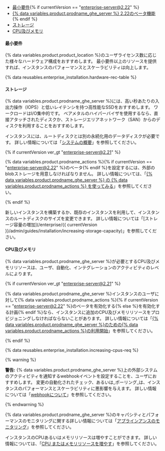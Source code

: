 - [最小要件](#minimum-requirements){% if currentVersion == "enterprise-server@2.22" %}
- [{% data variables.product.prodname_ghe_server %} 2.22のベータ機能](#beta-features-in-github-enterprise-server-222){% endif %}
- [ストレージ](#storage)
- [CPU及びメモリ](#cpu-and-memory)

#### 最小要件

{% data variables.product.product_location %}のユーザライセンス数に応じた様々なハードウェア構成をおすすめします。 最小要件以上のリソースを提供すれば、インスタンスのパフォーマンスとスケーラビリティは向上します。

{% data reusables.enterprise_installation.hardware-rec-table %}

#### ストレージ

{% data variables.product.prodname_ghe_server %}には、高い秒あたりの入出力操作（IOPS）と低いレイテンシを持つ高性能なSSDをおすすめします。 ワークロードはI/O集中的です。 ベアメタルのハイパーバイザを使用するなら、直接アタッチされたディスクか、ストレージエリアネットワーク（SAN）からのディスクを利用することをおすすめします。

インスタンスには、ルートディスクとは別の永続化用のデータディスクが必要です。 詳しい情報については「[システムの概要](/enterprise/admin/guides/installation/system-overview)」を参照してください。

{% if currentVersion ver_gt "enterprise-server@2.21" %}

{% data variables.product.prodname_actions %}{% if currentVersion == "enterprise-server@2.22" %}のベータ{% endif %}を設定するには、外部のblobストレージを用意しなければなりません。 詳しい情報については、「[{% data variables.product.prodname_ghe_server %} の {% data variables.product.prodname_actions %} を使ってみる](/admin/github-actions/getting-started-with-github-actions-for-github-enterprise-server##external-storage-requirements)」を参照してください。

{% endif %}

新しいインスタンスを構築するか、既存のインスタンスを利用して、インスタンスのルートディスクのサイズを変更できます。 詳しい情報については「[ストレージ容量の増加](/enterprise/{{ currentVersion }}/admin/guides/installation/increasing-storage-capacity)」を参照してください。

#### CPU及びメモリ

{% data variables.product.prodname_ghe_server %}が必要とするCPU及びメモリリソースは、ユーザ、自動化、インテグレーションのアクティビティのレベルによります。

{% if currentVersion ver_gt "enterprise-server@2.21" %}

{% data variables.product.prodname_ghe_server %}インスタンスのユーザに対して{% data variables.product.prodname_actions %}{% if currentVersion == "enterprise-server@2.22" %}のベータを有効化する{% else %}を有効化する計画{% endif %}なら、インスタンスに追加のCPU及びメモリリソースをプロビジョニングしなければならないことがあります。 詳しい情報については「[{% data variables.product.prodname_ghe_server %}のための{% data variables.product.prodname_actions %}の利用開始](/admin/github-actions/getting-started-with-github-actions-for-github-enterprise-server#review-hardware-considerations)」を参照してください。

{% endif %}

{% data reusables.enterprise_installation.increasing-cpus-req %}

{% warning %}

**警告:** {% data variables.product.prodname_ghe_server %}上の外部システムのアクティビティを通知するwebhookイベントを設定することを、ユーザにおすすめします。 変更の自動化されたチェック、あるいは_ポーリング_は、インスタンスのパフォーマンスとスケーラビリティに悪影響を与えます。 詳しい情報については「[webhookについて](/github/extending-github/about-webhooks)」を参照してください。

{% endwarning %}

{% data variables.product.prodname_ghe_server %}のキャパシティとパフォーマンスのモニタリングに関する詳しい情報については「[アプラインアンスのモニタリング](/admin/enterprise-management/monitoring-your-appliance)」を参照してください。

インスタンスのCPUあるいはメモリリソースは増やすことができます。 詳しい情報については、「[CPU またはメモリリソースを増やす](/enterprise/admin/installation/increasing-cpu-or-memory-resources)」を参照してください。
